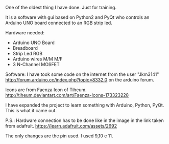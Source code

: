 One of the oldest thing I have done. Just for training.

It is a software with gui based on Python2 and PyQt who controls an Arduino UNO board connected to an RGB strip led.


Hardware needed:
- Arduino UNO Board
- Breadboard
- Strip Led RGB
- Arduino wires M/M M/F
- 3 N-Channel MOSFET

Software:
I have took some code on the internet from the user "Jkm3141"
http://forum.arduino.cc/index.php?topic=8332.0
on the arduino forum.

Icons are from Faenza Icon of Tiheum. http://tiheum.deviantart.com/art/Faenza-Icons-173323228

I have expanded the project to learn something with Arduino, Python, PyQt.
This is what it came out.


P.S.: Hardware connection has to be done like in the image in the link
taken from adafruit.
https://learn.adafruit.com/assets/2692

The only changes are the pin used. I used 9,10 e 11. 











